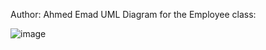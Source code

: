 Author: Ahmed Emad
UML Diagram for the Employee class:




![image](https://github.com/user-attachments/assets/637d6989-6c7d-49c8-87c1-2907fe3d2b08)

